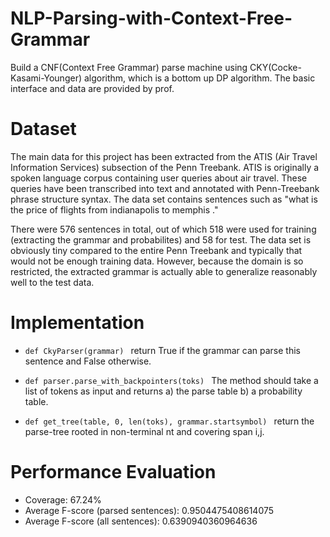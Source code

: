 # NLP-Parsing-with-Context-Free-Grammar
Build a CNF(Context Free Grammar) parse machine using CKY(Cocke-Kasami-Younger) algorithm, which is a bottom up DP algorithm. 
The basic interface and data are provided by prof. 

# Dataset 
The main data for this project has been extracted from the ATIS (Air Travel Information Services) subsection of the Penn Treebank. ATIS is originally a spoken language corpus containing user queries about air travel. These queries have been transcribed into text and annotated with Penn-Treebank phrase structure syntax.
The data set contains sentences such as  "what is the price of flights from indianapolis to memphis ." 

There were 576 sentences in total, out of which 518 were used for training (extracting the grammar and probabilites) and 58 for test. The data set is obviously tiny compared to the entire Penn Treebank and typically that would not be enough training data. However, because the domain is so restricted, the extracted grammar is actually able to generalize reasonably well to the test data. 

# Implementation 
* ```def CkyParser(grammar) ``` return True if the grammar can parse this sentence and False otherwise. 

* ```def parser.parse_with_backpointers(toks) ``` The method should take a list of tokens as input and returns a) the parse table b) a probability table. 

* ```def get_tree(table, 0, len(toks), grammar.startsymbol) ``` return the parse-tree rooted in non-terminal nt and covering span i,j. 

# Performance Evaluation 
* Coverage: 67.24% 
* Average F-score (parsed sentences): 0.9504475408614075 
* Average F-score (all sentences): 0.6390940360964636 

